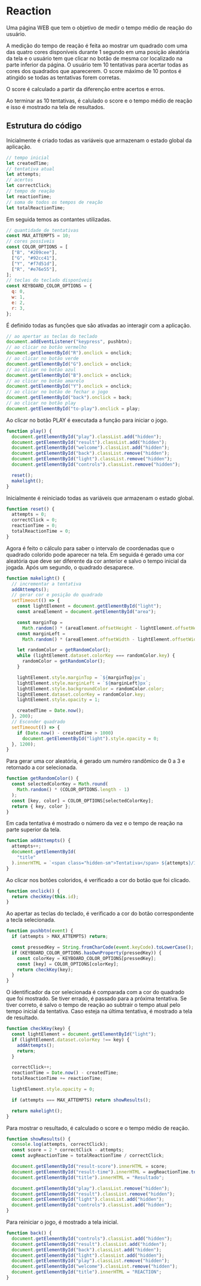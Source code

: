 # Reaction

Uma página WEB que tem o objetivo de medir o tempo médio de reação do usuário.

A medição do tempo de reação é feita ao mostrar um quadrado com uma das quatro cores disponíveis durante 1 segundo
em uma posição aleatória da tela e o usuário tem que clicar no botão de mesma cor localizado na parte inferior da página.
O usuário tem 10 tentativas para acertar todas as cores dos quadrados que aparecerem. O score máximo de 10 pontos é atingido se todas as tentativas forem corretas.

O score é calculado a partir da diferenção entre acertos e erros.

Ao terminar as 10 tentativas, é calulado o score e o tempo médio de reação e isso é mostrado na tela de resultados.

## Estrutura do código

Inicialmente é criado todas as variáveis que armazenam o estado global da aplicação.

```js
// tempo inicial
let createdTime;
// tentativa atual
let attempts;
// acertos
let correctClick;
// tempo de reação
let reactionTime;
// soma de todos os tempos de reação
let totalReactionTime;
```

Em seguida temos as contantes utilizadas.

```js
// quantidade de tentativas
const MAX_ATTEMPTS = 10;
// cores possíveis
const COLOR_OPTIONS = [
  ["B", "#209cee"],
  ["G", "#92cc41"],
  ["Y", "#f7d51d"],
  ["R", "#e76e55"],
];
// teclas do teclado disponíveis
const KEYBOARD_COLOR_OPTIONS = {
  q: 0,
  w: 1,
  e: 2,
  r: 3,
};
```

É definido todas as funções que são ativadas ao interagir com a aplicação.

```js
// ao apertar as teclas do teclado
document.addEventListener("keypress", pushbtn);
// ao clicar no botão vermelho
document.getElementById("R").onclick = onclick;
// ao clicar no botão verde
document.getElementById("G").onclick = onclick;
// ao clicar no botão azul
document.getElementById("B").onclick = onclick;
// ao clicar no botão amarelo
document.getElementById("Y").onclick = onclick;
// ao clicar no botão de fechar o jogo
document.getElementById("back").onclick = back;
// ao clicar no botão play
document.getElementById("to-play").onclick = play;
```

Ao clicar no botão PLAY é executada a função para iniciar o jogo.

```js
function play() {
  document.getElementById("play").classList.add("hidden");
  document.getElementById("result").classList.add("hidden");
  document.getElementById("welcome").classList.add("hidden");
  document.getElementById("back").classList.remove("hidden");
  document.getElementById("light").classList.remove("hidden");
  document.getElementById("controls").classList.remove("hidden");

  reset();
  makelight();
}
```

Inicialmente é reiniciado todas as variáveis que armazenam o estado global.

```js
function reset() {
  attempts = 0;
  correctClick = 0;
  reactionTime = 0;
  totalReactionTime = 0;
}
```

Agora é feito o cálculo para saber o intervalo de coordenadas que o quadrado colorido pode
aparecer na tela. Em seguida é gerado uma cor aleatória que deve ser diferente da cor anterior
e salvo o tempo inicial da jogada. Após um segundo, o quadrado desaparece.

```js
function makelight() {
  // incrementar a tentativa
  addAttempts();
  // gerar cor e posição do quadrado
  setTimeout(() => {
    const lightElement = document.getElementById("light");
    const areaElement = document.getElementById("area");

    const marginTop =
      Math.random() * (areaElement.offsetHeight - lightElement.offsetHeight);
    const marginLeft =
      Math.random() * (areaElement.offsetWidth - lightElement.offsetWidth);

    let randomColor = getRandomColor();
    while (lightElement.dataset.colorKey === randomColor.key) {
      randomColor = getRandomColor();
    }

    lightElement.style.marginTop = `${marginTop}px`;
    lightElement.style.marginLeft = `${marginLeft}px`;
    lightElement.style.backgroundColor = randomColor.color;
    lightElement.dataset.colorKey = randomColor.key;
    lightElement.style.opacity = 1;

    createdTime = Date.now();
  }, 200);
  // Esconder quadrado
  setTimeout(() => {
    if (Date.now() - createdTime > 1000)
      document.getElementById("light").style.opacity = 0;
  }, 1200);
}
```

Para gerar uma cor aleatória, é gerado um numéro randômico de 0 a 3 e retornado a cor selecionada.

```js
function getRandomColor() {
  const selectedColorKey = Math.round(
    Math.random() * (COLOR_OPTIONS.length - 1)
  );
  const [key, color] = COLOR_OPTIONS[selectedColorKey];
  return { key, color };
}
```

Em cada tentativa é mostrado o número da vez e o tempo de reação na parte superior da tela.

```js
function addAttempts() {
  attempts++;
  document.getElementById(
    "title"
  ).innerHTML = `<span class="hidden-sm">Tentativa</span> ${attempts}/10 - ${reactionTime}ms`;
}
```

Ao clicar nos botões coloridos, é verificado a cor do botão que foi clicado.

```js
function onclick() {
  return checkKey(this.id);
}
```

Ao apertar as teclas do teclado, é verificado a cor do botão correspondente a tecla selecionada.

```js
function pushbtn(event) {
  if (attempts > MAX_ATTEMPTS) return;

  const pressedKey = String.fromCharCode(event.keyCode).toLowerCase();
  if (KEYBOARD_COLOR_OPTIONS.hasOwnProperty(pressedKey)) {
    const colorKey = KEYBOARD_COLOR_OPTIONS[pressedKey];
    const [key] = COLOR_OPTIONS[colorKey];
    return checkKey(key);
  }
}
```

O identificador da cor selecionada é comparada com a cor do quadrado que foi mostrado.
Se tiver errado, é passado para a próxima tentativa. Se tiver correto, é salvo o tempo de reação
ao subtrair o tempo atual pelo tempo inicial da tentativa.
Caso esteja na última tentativa, é mostrado a tela de resultado.

```js
function checkKey(key) {
  const lightElement = document.getElementById("light");
  if (lightElement.dataset.colorKey !== key) {
    addAttempts();
    return;
  }

  correctClick++;
  reactionTime = Date.now() - createdTime;
  totalReactionTime += reactionTime;

  lightElement.style.opacity = 0;

  if (attempts === MAX_ATTEMPTS) return showResults();

  return makelight();
}
```

Para mostrar o resultado, é calculado o score e o tempo médio de reação.

```js
function showResults() {
  console.log(attempts, correctClick);
  const score = 2 * correctClick - attempts;
  const avgReactionTime = totalReactionTime / correctClick;

  document.getElementById("result-score").innerHTML = score;
  document.getElementById("result-time").innerHTML = avgReactionTime.toFixed(0);
  document.getElementById("title").innerHTML = "Resultado";

  document.getElementById("play").classList.remove("hidden");
  document.getElementById("result").classList.remove("hidden");
  document.getElementById("light").classList.add("hidden");
  document.getElementById("controls").classList.add("hidden");
}
```

Para reiniciar o jogo, é mostrado a tela inicial.

```js
function back() {
  document.getElementById("controls").classList.add("hidden");
  document.getElementById("result").classList.add("hidden");
  document.getElementById("back").classList.add("hidden");
  document.getElementById("light").classList.add("hidden");
  document.getElementById("play").classList.remove("hidden");
  document.getElementById("welcome").classList.remove("hidden");
  document.getElementById("title").innerHTML = "REACTION";
}
```
